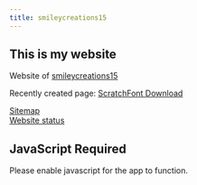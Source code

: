 ```yaml
---
title: smileycreations15
---
```

<h2>This is my website</h2>
<p>Website of <a href="javascript:void(0)" onclick="openPwaUrl('https://github.com/smileycreations15/')" target="_blank">smileycreations15</a></p>
<p>Recently created page: <a href="javascript:void(0)" onclick="openPwaUrl('https://smileycreations15.com/ScratchFont')" target="_blank">ScratchFont Download</a></p>


<a href="javascript:void(0)" onclick="openPwaUrl('https://smileycreations15.com/Sitemap')" target="_blank">Sitemap</a><br>
<a href="javascript:void(0)" onclick="openPwaUrl('https://status.smileycreations15.com/')" target="_blank">Website status</a><br>

<noscript>
    <h2>JavaScript Required</h2>
    <p>Please enable javascript for the app to function.</p>
</noscript>

